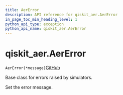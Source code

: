 ```yaml
---
title: AerError
description: API reference for qiskit_aer.AerError
in_page_toc_min_heading_level: 1
python_api_type: exception
python_api_name: qiskit_aer.AerError
---
```


# qiskit\_aer.AerError

<span id="qiskit_aer.AerError" />

`AerError(*message)`[GitHub](https://github.com/qiskit/qiskit/tree/stable/0.42/qiskit_aer/aererror.py "view source code")

Base class for errors raised by simulators.

Set the error message.

